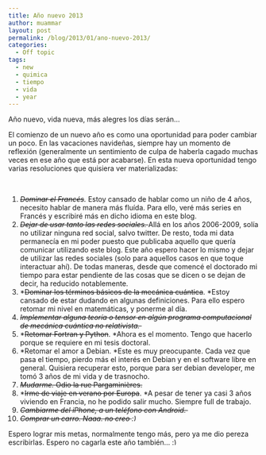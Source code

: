 ```yaml
---
title: Año nuevo 2013
author: muammar
layout: post
permalink: /blog/2013/01/ano-nuevo-2013/
categories:
  - Off topic
tags:
  - new
  - quimica
  - tiempo
  - vida
  - year
---
```

Año nuevo, vida nueva, más alegres los días serán&#8230;

El comienzo de un nuevo año es como una oportunidad para poder cambiar un poco. En las vacaciones navideñas, siempre hay un momento de reflexión (generalmente un sentimiento de culpa de haberla cagado muchas veces en ese año que está por acabarse). En esta nueva oportunidad tengo varias resoluciones que quisiera ver materializadas:

&nbsp;

  1. <span style="line-height: 13px;"><em><del>Dominar el Francés</del>.</em> Estoy cansado de hablar como un niño de 4 años, necesito hablar de manera más fluída. Para ello, veré más series en Francés y escribiré más en dicho idioma en este blog. </span>
  2. <del><em>Dejar de usar tanto las redes sociales. </em></del>Allá en los años 2006-2009, solía no utilizar ninguna red social, salvo twitter. De resto, toda mi data permanecía en mi poder puesto que publicaba aquello que quería comunicar utilizando este blog. Este año espero hacer lo mismo y dejar de utilizar las redes sociales (solo para aquellos casos en que toque interactuar ahí). De todas maneras, desde que comencé el doctorado mi tiempo para estar pendiente de las cosas que se dicen o se dejan de decir, ha reducido notablemente.
  3. *<del>Dominar los términos básicos de la mecánica cuántica</del>. *Estoy cansado de estar dudando en algunas definiciones. Para ello espero retomar mi nivel en matemáticas, y ponerme al día.
  4. <del><em>Implementar alguna teoría o tensor en algún programa computacional de mecánica cuántica no relativista. </em></del>
  5. *<del>Retomar Fortran y Python</del>. *Ahora es el momento. Tengo que hacerlo porque se requiere en mi tesis doctoral.
  6. *Retomar el amor a Debian. *Este es muy preocupante. Cada vez que pasa el tiempo, pierdo más el interés en Debian y en el software libre en general. Quisiera recuperar esto, porque para ser debian developer, me tomó 3 años de mi vida y de trasnocho.
  7. <del><em>Mudarme. </em>Odio la rue Pargaminières.</del>
  8. *<del>Irme de viaje en verano por Europa</del>. *A pesar de tener ya casi 3 años viviendo en Francia, no he podido salir mucho. Siempre full de trabajo.
  9. <del><em>Cambiarme del iPhone, a un teléfono con Android. </em></del>
 10. <del><em>Comprar un carro. Naaa. no creo <img src="http://muammar.me/blog/wp-includes/images/smilies/simple-smile.png" alt=":)" class="wp-smiley" style="height: 1em; max-height: 1em;" /></em></del>

Espero lograr mis metas, normalmente tengo más, pero ya me dio pereza escribirlas. Espero no cagarla este año también&#8230; <img src="http://muammar.me/blog/wp-includes/images/smilies/simple-smile.png" alt=":)" class="wp-smiley" style="height: 1em; max-height: 1em;" />